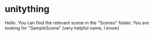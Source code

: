 # unitything
Hello. You can find the relevant scene in the "Scenes" folder. You are looking for "SampleScene" (very helpful name, I know)
